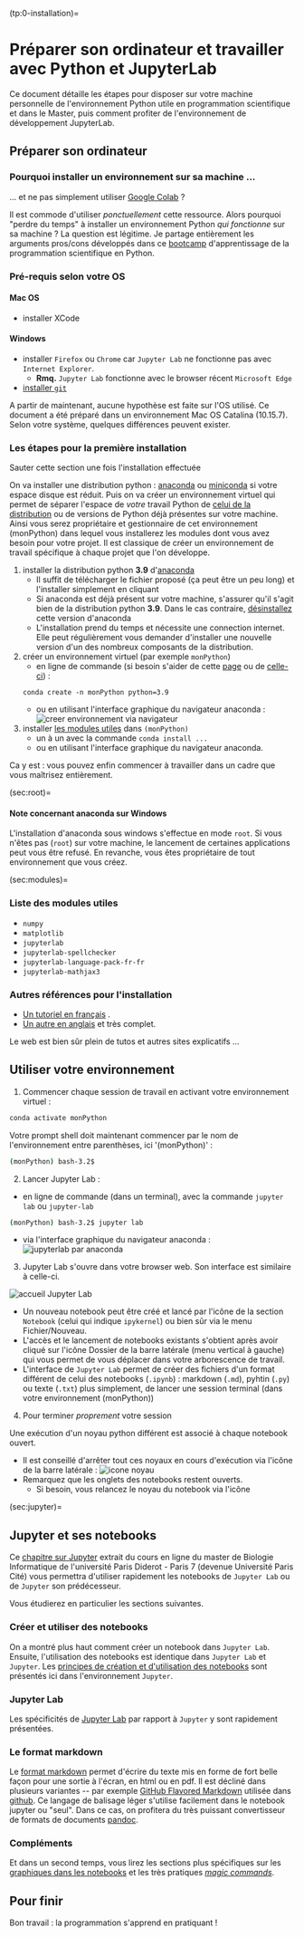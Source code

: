 (tp:0-installation)=
# Préparer son ordinateur et travailler avec Python et JupyterLab

Ce document détaille les étapes pour disposer sur votre machine personnelle de l'environnement Python utile en programmation scientifique et dans le Master, puis comment profiter de l'environnement de développement JupyterLab.


## Préparer son ordinateur

### Pourquoi installer un environnement sur sa machine ...

... et ne pas simplement utiliser [Google Colab](https://colab.research.google.com/?hl=fr) ?

Il est commode d'utiliser _ponctuellement_ cette ressource. 
Alors pourquoi  "perdre du temps" à installer un environnement Python _qui fonctionne_ sur sa machine ? 
La question est légitime. 
Je partage entièrement les arguments pros/cons développés dans ce [bootcamp](http://justinbois.github.io/bootcamp/2020_fsri/lessons/l00_configuring_your_computer.html#Why-install-on-my-own-machine?) d'apprentissage de la programmation scientifique en Python.

### Pré-requis selon votre OS

#### Mac OS

- installer XCode

#### Windows

- installer `Firefox` ou `Chrome` car `Jupyter Lab` ne fonctionne pas avec `Internet Explorer`. 
    - **Rmq.** `Jupyter Lab` fonctionne avec le browser récent `Microsoft Edge` 
- [installer `git`](https://gitforwindows.org)

A partir de maintenant, aucune hypothèse est faite sur l'OS utilisé.
Ce document a été préparé dans un environnement Mac OS Catalina (10.15.7).
Selon votre système, quelques différences peuvent exister.

### Les étapes pour la première installation

Sauter cette section une fois l'installation effectuée

On va installer une distribution python : [anaconda](https://www.anaconda.com/) ou [miniconda](https://docs.conda.io/en/latest/miniconda.html) si votre espace disque est réduit.
Puis on va créer un environnement virtuel qui permet de séparer l'espace de _votre_ travail Python de [celui de la distribution](sec:root) ou de versions de Python déjà présentes sur votre machine. 
Ainsi vous serez propriétaire et gestionnaire de cet environnement (monPython) dans lequel vous installerez les modules dont vous avez besoin pour votre projet.
Il est classique de créer un environnement de travail spécifique à chaque projet que l'on développe.

1. installer la distribution python **3.9** d'[anaconda](https://www.anaconda.com/products/distribution)  
    - Il suffit de télécharger le fichier proposé (ça peut être un peu long) et l'installer simplement en cliquant
    - Si anaconda est déjà présent sur votre machine, s'assurer qu'il s'agit bien de la distribution python **3.9**. Dans le cas contraire, [désinstallez](https://docs.anaconda.com/anaconda/install/uninstall/) cette version d'anaconda 
    - L'installation prend du temps et nécessite une connection internet. Elle peut régulièrement vous demander d'installer une nouvelle version d'un des nombreux composants de la distribution.
2. créer un environnement virtuel (par exemple `monPython`) 
    - en ligne de commande (si besoin s'aider de cette [page](https://www.pythoniste.fr/anaconda/les-environnements-virtuels-en-python-avec-anaconda/) ou de [celle-ci](https://fr.acervolima.com/configurer-un-environnement-virtuel-pour-python-a-laide-danaconda/)) :
    ```shell
    conda create -n monPython python=3.9
    ```  
    - ou en utilisant l'interface graphique du navigateur anaconda :
    ![creer environnement via navigateur](fig/navigator-create-environment.png)
3. installer [les modules utiles](sec:modules) dans `(monPython)`
    - un à un avec la commande `conda install ...`
    - ou en utilisant l'interface graphique du navigateur anaconda.
    
Ca y est : vous pouvez enfin commencer à travailler dans un cadre que vous maîtrisez entièrement.

(sec:root)=
#### Note concernant anaconda sur Windows

L'installation d'anaconda sous windows s'effectue en mode `root`. 
Si vous n'êtes pas (`root`) sur votre machine, le lancement de certaines applications peut vous être refusé.
En revanche, vous êtes propriétaire de tout environnement que vous créez.


(sec:modules)=
### Liste des modules utiles

- `numpy`
- `matplotlib`
- `jupyterlab`
- `jupyterlab-spellchecker`
- `jupyterlab-language-pack-fr-fr`
- `jupyterlab-mathjax3`

### Autres références pour l'installation

- [Un tutoriel en français](https://zestedesavoir.com/tutoriels/1448/installer-un-environnement-de-developpement-python-avec-conda/) .
- [Un autre en anglais](https://www.dataquest.io/blog/installing-python-on-mac/) et très complet.

Le web est bien sûr plein de tutos et autres sites explicatifs ...


## Utiliser votre environnement

1. Commencer chaque session de travail en activant votre environnement virtuel :

```bash
conda activate monPython
```

Votre prompt shell doit maintenant commencer par le nom de l'environnement entre parenthèses, ici '(monPython)' :

```bash
(monPython) bash-3.2$ 
```

2. Lancer Jupyter Lab :  
- en ligne de commande (dans un terminal), avec la commande `jupyter lab` ou `jupyter-lab` 
```bash
(monPython) bash-3.2$ jupyter lab
```
- via l'interface graphique du navigateur anaconda :
![jupyterlab par anaconda](fig/anaconda-jupyterlab.png)


3. Jupyter Lab s'ouvre dans votre browser web. Son interface est similaire à celle-ci.

![accueil Jupyter Lab](./fig/accueilJlab.png)

- Un nouveau notebook peut être créé et lancé par l'icône de la section `Notebook`  (celui qui indique `ipykernel`) ou bien sûr via le menu Fichier/Nouveau.
- L'accès et le lancement de notebooks existants s'obtient après avoir cliqué sur l'icône Dossier de la barre latérale (menu vertical à gauche) qui vous permet de vous déplacer dans votre arborescence de travail.
- L'interface de `Jupyter Lab` permet de créer des fichiers d'un format différent de celui des notebooks (`.ipynb`) : markdown (`.md`), pyhtin (`.py`) ou texte (`.txt`) plus simplement, de lancer une session terminal (dans votre environnement (monPython))  

4. Pour terminer _proprement_ votre session 

Une exécution d'un noyau python différent est associé à chaque notebook ouvert.  

- Il est conseillé d'arrêter tout ces noyaux en cours d'exécution via l'icône de la barre latérale : ![icone noyau](./fig/iconenoyaux.png)   
- Remarquez que les onglets des notebooks restent ouverts. 
    - Si besoin, vous relancez le noyau du notebook via l'icône  

(sec:jupyter)=
## Jupyter et ses notebooks

Ce [chapitre sur Jupyter](https://python.sdv.univ-paris-diderot.fr/18_jupyter/) extrait du cours en ligne du master de Biologie Informatique de l'université Paris Diderot - Paris 7 (devenue Université Paris Cité) vous permettra d'utiliser rapidement les notebooks de `Jupyter Lab` ou de `Jupyter` son prédécesseur.

Vous étudierez en particulier les sections suivantes.

### Créer et utiliser des notebooks

On a montré plus haut comment créer un notebook dans `Jupyter Lab`.
Ensuite, l'utilisation des notebooks est identique dans `Jupyter Lab` et `Jupyter`.
Les [principes de création et d'utilisation des notebooks](https://python.sdv.univ-paris-diderot.fr/18_jupyter/#182-lancement-de-jupyter-et-creation-dun-notebook) sont présentés ici dans l'environnement `Jupyter`. 

### Jupyter Lab

Les spécificités de [Jupyter Lab](https://python.sdv.univ-paris-diderot.fr/18_jupyter/#186-jupyterlab) par rapport à `Jupyter` y sont rapidement présentées.

### Le format markdown

Le [format markdown](https://python.sdv.univ-paris-diderot.fr/18_jupyter/#183-le-format-markdown) permet d'écrire du texte mis en forme de fort belle façon pour une sortie à l'écran, en html ou en pdf. 
Il est décliné dans plusieurs variantes -- par exemple [GitHub Flavored Markdown](https://fr.wikipedia.org/wiki/GitHub_Flavored_Markdown) utilisée dans [github](https://github.com).
Ce langage de balisage léger s'utilise facilement dans le notebook jupyter ou "seul". 
Dans ce cas, on profitera du très puissant convertisseur de formats de documents [pandoc](https://pandoc.org).


### Compléments

Et dans un second temps, vous lirez les sections plus spécifiques sur les [graphiques dans les notebooks](https://python.sdv.univ-paris-diderot.fr/18_jupyter/#184-des-graphiques-dans-les-notebooks) et les très pratiques [_magic commands_](https://python.sdv.univ-paris-diderot.fr/18_jupyter/#185-les-magic-commands).


## Pour finir

Bon travail : la programmation s'apprend en pratiquant !



